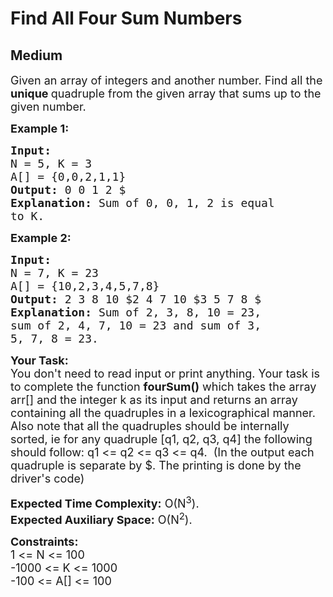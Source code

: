 # Find All Four Sum Numbers
## Medium 
<div class="problems_problem_content__Xm_eO"><p><span style="font-size:18px">Given an array of integers and another number. Find all the <strong>unique&nbsp;</strong>quadruple from the given array that sums up to the given number.</span></p>

<p><span style="font-size:18px"><strong>Example 1:</strong></span></p>

<pre><span style="font-size:18px"><strong>Input:
</strong>N = 5, K = 3
A[] = {0,0,2,1,1}
<strong>Output: </strong>0 0 1 2 $<strong>
Explanation: </strong>Sum of 0, 0, 1, 2 is equal
to K.</span>
</pre>

<p><span style="font-size:18px"><strong>Example 2:</strong></span></p>

<pre><span style="font-size:18px"><strong>Input:
</strong>N = 7, K = 23
A[] = {10,2,3,4,5,7,8}
<strong>Output: </strong>2 3 8 10 $2 4 7 10 $3 5 7 8 $<strong>
Explanation: </strong>Sum of 2, 3, 8, 10 = 23,
sum of 2, 4, 7, 10 = 23 and sum of 3,
5, 7, 8 = 23.</span></pre>

<p><span style="font-size:18px"><strong>Your Task:</strong><br>
You don't need to read input or print anything. Your task is to complete the function&nbsp;<strong>fourSum()</strong>&nbsp;which takes the array arr[] and the integer k as its input and returns an array containing all the quadruples in a lexicographical manner. Also note that all the quadruples should be internally sorted, ie for any quadruple [q1, q2, q3, q4] the following should follow: q1 &lt;= q2 &lt;= q3 &lt;= q4.&nbsp; (In the output each quadruple is separate by $. The printing is done by the driver's code)</span></p>

<p><span style="font-size:18px"><strong>Expected Time Complexity:</strong>&nbsp;O(N<sup>3</sup>).<br>
<strong>Expected Auxiliary Space:</strong>&nbsp;O(N<sup>2</sup>).</span></p>

<p><span style="font-size:18px"><strong>Constraints:</strong><br>
1 &lt;= N &lt;= 100<br>
-1000 &lt;= K &lt;= 1000<br>
-100 &lt;= A[] &lt;= 100</span><br>
&nbsp;</p>
</div>